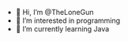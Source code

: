 - 👋 Hi, I’m @TheLoneGun
- 👀 I’m interested in programming
- 🌱 I’m currently learning Java

<!---
TheLoneGun/TheLoneGun is a ✨ special ✨ repository because its `README.md` (this file) appears on your GitHub profile.
You can click the Preview link to take a look at your changes.
--->

